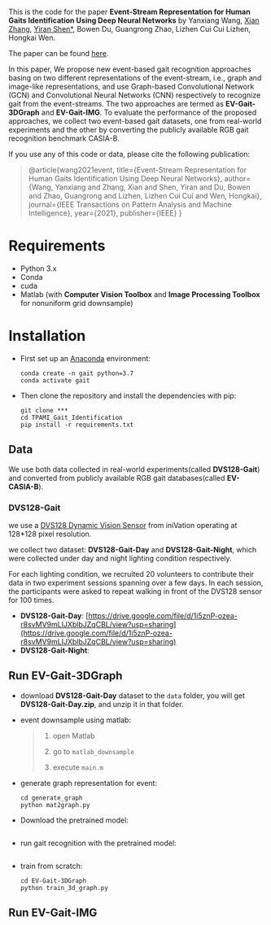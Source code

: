 This is the code for the paper **Event-Stream Representation for Human Gaits Identification Using Deep Neural Networks** by Yanxiang Wang, [Xian Zhang](https://blog.zhangxiann.com/), [Yiran Shen*](http://yiranshen.academic.site/), Bowen Du, Guangrong Zhao, Lizhen Cui Cui Lizhen, Hongkai Wen.

The paper can be found [here](http://academic0202101180gpyi.images.academic.site/eventstream%20representation%20early%20access%20version.pdf).

In this paper, We propose new event-based gait recognition approaches basing on two different representations of the event-stream, i.e., graph and image-like representations, and use Graph-based Convolutional Network (GCN) and Convolutional Neural Networks (CNN) respectively to recognize gait from the event-streams. The two approaches are termed as **EV-Gait-3DGraph** and **EV-Gait-IMG**. To evaluate the performance of the proposed approaches, we collect two event-based gait datasets, one from real-world experiments and the other by converting the publicly available RGB gait recognition benchmark CASIA-B.

If you use any of this code or data, please cite the following publication:

> @article{wang2021event,
>   title={Event-Stream Representation for Human Gaits Identification Using Deep Neural Networks},
>   author={Wang, Yanxiang and Zhang, Xian and Shen, Yiran and Du, Bowen and Zhao, Guangrong and Lizhen, Lizhen Cui Cui and Wen, Hongkai},
>   journal={IEEE Transactions on Pattern Analysis and Machine Intelligence},
>   year={2021},
>   publisher={IEEE}
> }



# Requirements

- Python 3.x
- Conda
- cuda
- Matlab (with **Computer Vision Toolbox** and **Image Processing Toolbox** for nonuniform grid downsample)



# Installation

- First set up an [Anaconda](https://www.anaconda.com/) environment:

  ```
  conda create -n gait python=3.7  
  conda activate gait
  ```

  

- Then clone the repository and install the dependencies with pip:

  ```
  git clone ***
  cd TPAMI_Gait_Identification
  pip install -r requirements.txt
  ```

  



## Data

We use both data collected in real-world experiments(called **DVS128-Gait**) and converted from publicly available RGB gait databases(called **EV-CASIA-B**).


### DVS128-Gait

we use a [DVS128 Dynamic Vision Sensor](https://inivation.com/support/hardware/dvs128/) from iniVation operating at 128*128 pixel resolution.

we collect two dataset: **DVS128-Gait-Day** and **DVS128-Gait-Night**, which were collected under day and night lighting condition respectively.

For each lighting condition, we recruited  20 volunteers to contribute their data in two experiment sessions spanning over a few days. In each session, the participants were asked to repeat walking in front of the DVS128 sensor for 100 times.

- **DVS128-Gait-Day**: [https://drive.google.com/file/d/1i5znP-ozea-r8svMV9mLIJXblbJZqCBL/view?usp=sharing](https://drive.google.com/file/d/1i5znP-ozea-r8svMV9mLIJXblbJZqCBL/view?usp=sharing)
- **DVS128-Gait-Night**: 



## Run EV-Gait-3DGraph

- download **DVS128-Gait-Day** dataset to the `data` folder, you will get **DVS128-Gait-Day.zip**, and unzip it in that folder.


- event downsample using matlab:

  > 1. open Matlab
  >
  > 2. go to `matlab_downsample`
  >
  > 3. execute `main.m`

- generate graph representation for event:

  ```
  cd generate_graph
  python mat2graph.py
  ```

  

- Download the pretrained model:

  ```
  
  ```




- run gait recognition with the pretrained model:

  ```
  
  ```

- train from scratch:

  ```
  cd EV-Gait-3DGraph
  python train_3d_graph.py
  ```



## Run EV-Gait-IMG
